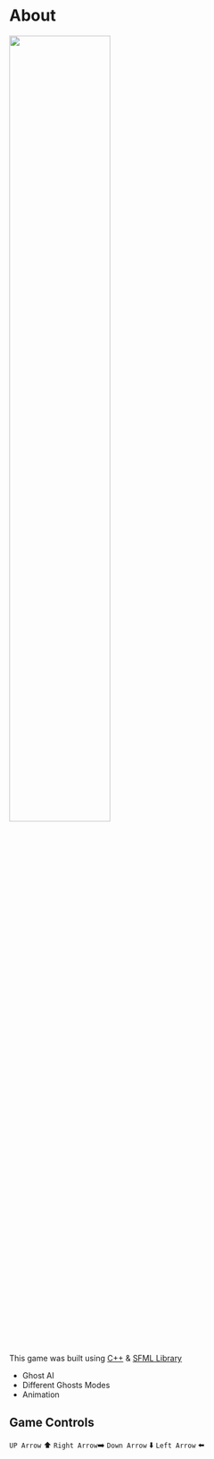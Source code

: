 # __About__
<pre>
<img src=https://github.com/m-zayan/Pacman-Game/blob/master/Resources/Graphics/Pacman.jpg width="60%" height="60%" >
</pre>
This game was built using [C++](https://github.com/m-zayan/Pacman-Game) & [SFML Library](https://github.com/SFML/SFML)
- Ghost AI
- Different Ghosts Modes
- Animation

## __Game Controls__
`UP Arrow` :arrow_up: 
`Right Arrow`:arrow_right: 
`Down Arrow` :arrow_down: 
`Left Arrow` :arrow_left:
 
